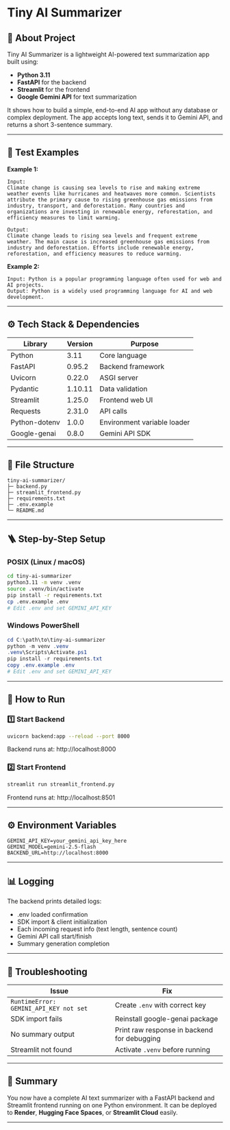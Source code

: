 # Tiny AI Summarizer

## 🧠 About Project
Tiny AI Summarizer is a lightweight AI-powered text summarization app built using:
- **Python 3.11**
- **FastAPI** for the backend
- **Streamlit** for the frontend
- **Google Gemini API** for text summarization

It shows how to build a simple, end-to-end AI app without any database or complex deployment. The app accepts long text, sends it to Gemini API, and returns a short 3-sentence summary.

---

## 🧪 Test Examples

**Example 1:**
```
Input:
Climate change is causing sea levels to rise and making extreme weather events like hurricanes and heatwaves more common. Scientists attribute the primary cause to rising greenhouse gas emissions from industry, transport, and deforestation. Many countries and organizations are investing in renewable energy, reforestation, and efficiency measures to limit warming.

Output:
Climate change leads to rising sea levels and frequent extreme weather. The main cause is increased greenhouse gas emissions from industry and deforestation. Efforts include renewable energy, reforestation, and efficiency measures to reduce warming.
```

**Example 2:**
```
Input: Python is a popular programming language often used for web and AI projects.
Output: Python is a widely used programming language for AI and web development.
```

---

## ⚙️ Tech Stack & Dependencies

| Library | Version | Purpose |
|----------|----------|----------|
| Python | 3.11 | Core language |
| FastAPI | 0.95.2 | Backend framework |
| Uvicorn | 0.22.0 | ASGI server |
| Pydantic | 1.10.11 | Data validation |
| Streamlit | 1.25.0 | Frontend web UI |
| Requests | 2.31.0 | API calls |
| Python-dotenv | 1.0.0 | Environment variable loader |
| Google-genai | 0.8.0 | Gemini API SDK |

---

## 📁 File Structure
```
tiny-ai-summarizer/
├─ backend.py
├─ streamlit_frontend.py
├─ requirements.txt
├─ .env.example
└─ README.md
```

---

## 🪜 Step-by-Step Setup

### POSIX (Linux / macOS)
```bash
cd tiny-ai-summarizer
python3.11 -m venv .venv
source .venv/bin/activate
pip install -r requirements.txt
cp .env.example .env
# Edit .env and set GEMINI_API_KEY
```

### Windows PowerShell
```powershell
cd C:\path\to\tiny-ai-summarizer
python -m venv .venv
.venv\Scripts\Activate.ps1
pip install -r requirements.txt
copy .env.example .env
# Edit .env and set GEMINI_API_KEY
```

---

## 🚀 How to Run

### 1️⃣ Start Backend
```bash
uvicorn backend:app --reload --port 8000
```
Backend runs at: http://localhost:8000

### 2️⃣ Start Frontend
```bash
streamlit run streamlit_frontend.py
```
Frontend runs at: http://localhost:8501

---

## ⚙️ Environment Variables
```
GEMINI_API_KEY=your_gemini_api_key_here
GEMINI_MODEL=gemini-2.5-flash
BACKEND_URL=http://localhost:8000
```

---

## 📊 Logging
The backend prints detailed logs:
- .env loaded confirmation
- SDK import & client initialization
- Each incoming request info (text length, sentence count)
- Gemini API call start/finish
- Summary generation completion

---

## 🧰 Troubleshooting

| Issue | Fix |
|-------|-----|
| `RuntimeError: GEMINI_API_KEY not set` | Create `.env` with correct key |
| SDK import fails | Reinstall google-genai package |
| No summary output | Print raw response in backend for debugging |
| Streamlit not found | Activate `.venv` before running |

---

## 🏁 Summary
You now have a complete AI text summarizer with a FastAPI backend and Streamlit frontend running on one Python environment. It can be deployed to **Render**, **Hugging Face Spaces**, or **Streamlit Cloud** easily.

---
